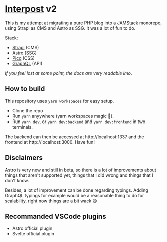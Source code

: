 # [Interpost](https://www.interpost.fr) v2

This is my attempt at migrating a pure PHP blog into a JAMStack monorepo, using Strapi as CMS and Astro as SSG. It was a lot of fun to do.

Stack:

- [Strapi](https://strapi.io/) (CMS)
- [Astro](https://astro.build/) (SSG)
- [Pico](https://picocss.com/) (CSS)
- [GraphQL](https://graphql.org/) (API)

_If you feel lost at some point, the docs are very readable imo_.

## How to build

This repository uses `yarn workspaces` for easy setup.

- Clone the repo
- Run `yarn` anyywhere (yarn workspaces magic 🎉).
- Run `yarn dev`, or `yarn dev:backend` and `yarn dev:frontend` in two terminals.

The backend can then be accessed at http://localhost:1337 and the frontend at http://localhost:3000. Have fun!

## Disclaimers

Astro is very new and still in beta, so there is a lot of improvements about things that aren't supported yet, things that I did wrong and things that I don't know.

Besides, a lot of improvement can be done regarding typings. Adding GraphQL typings for example would be a reasonable thing to do for scalability, right now things are a bit wack 😅

## Recommanded VSCode plugins

- Astro official plugin
- Svelte official plugin
